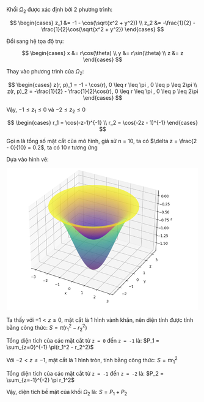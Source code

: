 Khối $\Omega_2$ được xác định bởi 2 phương trình:

$$
\begin{cases}
    z_1 &= -1 - \cos(\sqrt{x^2 + y^2}) \\
    z_2 &= -\frac{1}{2} - \frac{1}{2}\cos(\sqrt{x^2 + y^2})
\end{cases}
$$

Đổi sang hệ tọa độ trụ:

$$
\begin{cases}
    x &= r\cos(\theta) \\
    y &= r\sin(\theta) \\
    z &= z
\end{cases}
$$

Thay vào phương trình của $\Omega_2$:

$$
\begin{cases}
    z(r, p)_1 = -1 - \cos(r), 0 \leq r \leq \pi , 0 \leq p \leq 2\pi \\
    z(r, p)_2 = -\frac{1}{2} - \frac{1}{2}\cos(r), 0 \leq r \leq \pi , 0 \leq p \leq 2\pi
\end{cases}
$$

Vậy, $-1 \leq z_1 \leq 0$ và $-2 \leq z_2 \leq 0$

$$
\begin{cases}
    r_1 = \cos(-z-1)^{-1} \\
    r_2 = \cos(-2z - 1)^{-1}
\end{cases}
$$

Gọi n là tổng số mặt cắt của mô hình, giả sử n = 10, ta có $\delta z = \frac{2 - 0}{10} = 0.2$, ta có 10 r tương ứng

Dựa vào hình vẽ:

<p align="center">
<img src="./image.png" width="500">
</p>

Ta thấy với $-1 \lt z \leq 0$, mặt cắt là 1 hình vành khăn, nên diện tính được tính bằng công thức: $S = \pi(r_1^2 - r_2^2)$

Tổng diện tích của các mặt cắt từ `z = 0` đến `z = -1` là: $P_1 = \sum_{z=0}^{-1} \pi(r_1^2 - r_2^2)$

Với $-2 \lt z \leq -1$, mặt cắt là 1 hình tròn, tính bằng công thức: $S = \pi r_1^2$

Tổng diện tích của các mặt cắt từ `z = -1` đến `z = -2` là: $P_2 = \sum_{z=-1}^{-2} \pi r_1^2$

Vậy, diện tích bề mặt của khối $\Omega_2$ là: $S = P_1 + P_2$
